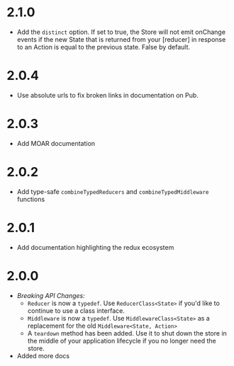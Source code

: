 # 2.1.0

  * Add the `distinct` option. If set to true, the Store will not emit onChange events if the new State that is returned from your [reducer] in response to an Action is equal to the previous state. False by default.

# 2.0.4

  * Use absolute urls to fix broken links in documentation on Pub.
  
# 2.0.3

  * Add MOAR documentation
  
# 2.0.2

  * Add type-safe `combineTypedReducers` and `combineTypedMiddleware` functions

# 2.0.1

  * Add documentation highlighting the redux ecosystem

# 2.0.0

  * *Breaking API Changes:*
    * `Reducer` is now a `typedef`. Use `ReducerClass<State>` if you'd like to continue to use a class interface.
    * `Middleware` is now a `typedef`. Use `MiddlewareClass<State>` as a replacement for the old `Middleware<State, Action>`
    * A `teardown` method has been added. Use it to shut down the store in the middle of your application lifecycle if you no longer need the store.
  * Added more docs
